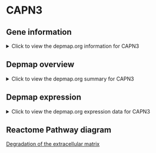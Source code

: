 <h1>CAPN3</h1>

<h2>Gene information</h2>
<details>
  <summary>Click to view the depmap.org information for CAPN3</summary>
  <iframe src="https://depmap.org/portal/gene/CAPN3?tab=about" style="border:none;width:100%;height:800px"></iframe>
</details>

<h2>Depmap overview</h2>
<details>
  <summary>Click to view the depmap.org summary for CAPN3</summary>
  <iframe src="https://depmap.org/portal/gene/CAPN3?tab=overview" style="border:none;width:100%;height:800px"></iframe>
</details>

<h2>Depmap expression</h2>
<details>
  <summary>Click to view the depmap.org expression data for CAPN3</summary>
  <iframe src="https://depmap.org/portal/gene/CAPN3?tab=characterization" style="border:none;width:100%;height:800px"></iframe>
</details>



<h2>Reactome Pathway diagram</h2>
<a href="https://reactome.org/PathwayBrowser/#/R-HSA-1474228" target="_BLANK">Degradation of the extracellular matrix</a>



